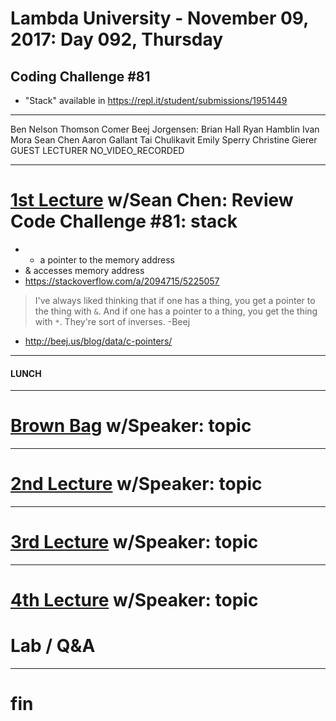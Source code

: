 # Lambda University - November 09, 2017: Day 092, Thursday
## Coding Challenge #81
- "Stack" available in https://repl.it/student/submissions/1951449
***
Ben Nelson
Thomson Comer
Beej Jorgensen: Brian Hall
Ryan Hamblin
Ivan Mora
Sean Chen
Aaron Gallant
Tai Chulikavit
Emily Sperry
Christine Gierer
GUEST LECTURER
NO_VIDEO_RECORDED
***
# [1st Lecture](https://youtu.be/K9aOAyGow28) w/Sean Chen: Review Code Challenge #81: stack
- * a pointer to the memory address
- & accesses memory address
- https://stackoverflow.com/a/2094715/5225057
> I've always liked thinking that if one has a thing, you get a pointer to the thing with `&`.  And if one has a pointer to a thing, you get the thing with `*`. They're sort of inverses.
> -Beej
- http://beej.us/blog/data/c-pointers/

***
#### LUNCH
***
# [Brown Bag](VIDEO_RECORDED_NOT_POSTED) w/Speaker: topic
***
# [2nd Lecture](VIDEO_RECORDED_NOT_POSTED) w/Speaker: topic
***
# [3rd Lecture](VIDEO_RECORDED_NOT_POSTED) w/Speaker: topic
***
# [4th Lecture](VIDEO_RECORDED_NOT_POSTED) w/Speaker: topic
# Lab / Q&A
***
# fin

